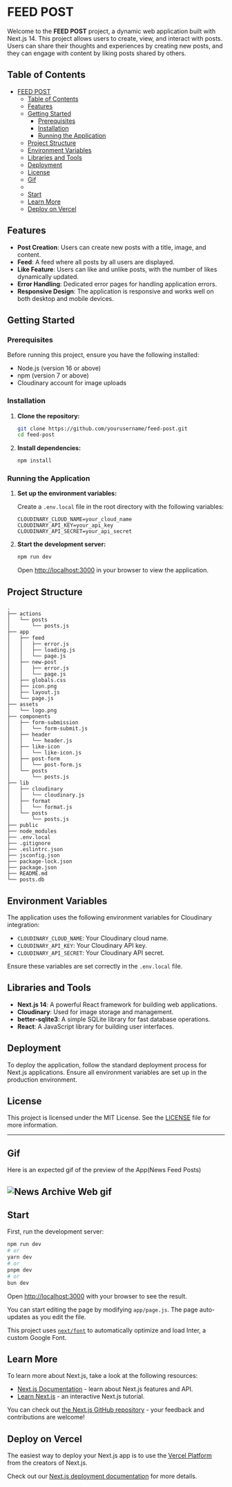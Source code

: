 # FEED POST

Welcome to the **FEED POST** project, a dynamic web application built with Next.js 14. This project allows users to create, view, and interact with posts. Users can share their thoughts and experiences by creating new posts, and they can engage with content by liking posts shared by others.

## Table of Contents

- [FEED POST](#feed-post)
  - [Table of Contents](#table-of-contents)
  - [Features](#features)
  - [Getting Started](#getting-started)
    - [Prerequisites](#prerequisites)
    - [Installation](#installation)
    - [Running the Application](#running-the-application)
  - [Project Structure](#project-structure)
  - [Environment Variables](#environment-variables)
  - [Libraries and Tools](#libraries-and-tools)
  - [Deployment](#deployment)
  - [License](#license)
  - [Gif](#gif)
  - [](#)
  - [Start](#start)
  - [Learn More](#learn-more)
  - [Deploy on Vercel](#deploy-on-vercel)

## Features

- **Post Creation**: Users can create new posts with a title, image, and content.
- **Feed**: A feed where all posts by all users are displayed.
- **Like Feature**: Users can like and unlike posts, with the number of likes dynamically updated.
- **Error Handling**: Dedicated error pages for handling application errors.
- **Responsive Design**: The application is responsive and works well on both desktop and mobile devices.

## Getting Started

### Prerequisites

Before running this project, ensure you have the following installed:

- Node.js (version 16 or above)
- npm (version 7 or above)
- Cloudinary account for image uploads

### Installation

1. **Clone the repository:**

   ```bash
   git clone https://github.com/yourusername/feed-post.git
   cd feed-post
   ```

2. **Install dependencies:**

   ```bash
   npm install
   ```

### Running the Application

1. **Set up the environment variables:**

   Create a `.env.local` file in the root directory with the following variables:

   ```plaintext
   CLOUDINARY_CLOUD_NAME=your_cloud_name
   CLOUDINARY_API_KEY=your_api_key
   CLOUDINARY_API_SECRET=your_api_secret
   ```

2. **Start the development server:**

   ```bash
   npm run dev
   ```

   Open [http://localhost:3000](http://localhost:3000) in your browser to view the application.

## Project Structure

```plaintext
.
├── actions
│   └── posts
│       └── posts.js
├── app
│   ├── feed
│   │   ├── error.js
│   │   ├── loading.js
│   │   └── page.js
│   ├── new-post
│   │   ├── error.js
│   │   └── page.js
│   ├── globals.css
│   ├── icon.png
│   ├── layout.js
│   └── page.js
├── assets
│   └── logo.png
├── components
│   ├── form-submission
│   │   └── form-submit.js
│   ├── header
│   │   └── header.js
│   ├── like-icon
│   │   └── like-icon.js
│   ├── post-form
│   │   └── post-form.js
│   └── posts
│       └── posts.js
├── lib
│   ├── cloudinary
│   │   └── cloudinary.js
│   ├── format
│   │   └── format.js
│   └── posts
│       └── posts.js
├── public
├── node_modules
├── .env.local
├── .gitignore
├── .eslintrc.json
├── jsconfig.json
├── package-lock.json
├── package.json
├── README.md
└── posts.db
```

## Environment Variables

The application uses the following environment variables for Cloudinary integration:

- `CLOUDINARY_CLOUD_NAME`: Your Cloudinary cloud name.
- `CLOUDINARY_API_KEY`: Your Cloudinary API key.
- `CLOUDINARY_API_SECRET`: Your Cloudinary API secret.

Ensure these variables are set correctly in the `.env.local` file.

## Libraries and Tools

- **Next.js 14**: A powerful React framework for building web applications.
- **Cloudinary**: Used for image storage and management.
- **better-sqlite3**: A simple SQLite library for fast database operations.
- **React**: A JavaScript library for building user interfaces.

## Deployment

To deploy the application, follow the standard deployment process for Next.js applications. Ensure all environment variables are set up in the production environment.

## License

This project is licensed under the MIT License. See the [LICENSE](LICENSE) file for more information.

---

## Gif

Here is an expected gif of the preview of the App(News Feed Posts)

## ![News Archive Web gif](./public/feed-posts.gif)

## Start

First, run the development server:

```bash
npm run dev
# or
yarn dev
# or
pnpm dev
# or
bun dev
```

Open [http://localhost:3000](http://localhost:3000) with your browser to see the result.

You can start editing the page by modifying `app/page.js`. The page auto-updates as you edit the file.

This project uses [`next/font`](https://nextjs.org/docs/basic-features/font-optimization) to automatically optimize and load Inter, a custom Google Font.

## Learn More

To learn more about Next.js, take a look at the following resources:

- [Next.js Documentation](https://nextjs.org/docs) - learn about Next.js features and API.
- [Learn Next.js](https://nextjs.org/learn) - an interactive Next.js tutorial.

You can check out [the Next.js GitHub repository](https://github.com/vercel/next.js/) - your feedback and contributions are welcome!

## Deploy on Vercel

The easiest way to deploy your Next.js app is to use the [Vercel Platform](https://vercel.com/new?utm_medium=default-template&filter=next.js&utm_source=create-next-app&utm_campaign=create-next-app-readme) from the creators of Next.js.

Check out our [Next.js deployment documentation](https://nextjs.org/docs/deployment) for more details.
